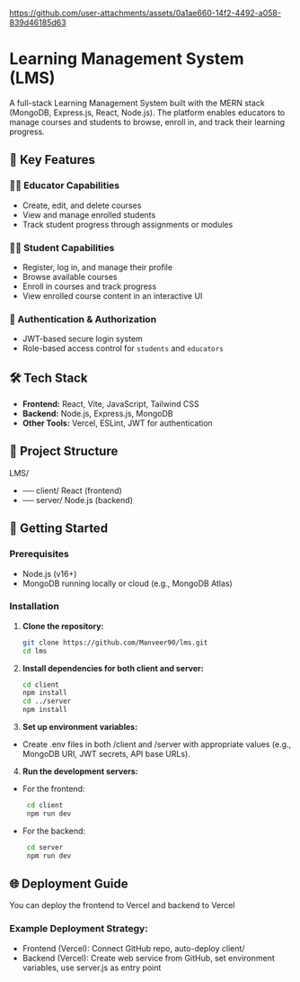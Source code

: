 


https://github.com/user-attachments/assets/0a1ae660-14f2-4492-a058-839d46185d63



# Learning Management System (LMS)

A full-stack Learning Management System built with the MERN stack (MongoDB, Express.js, React, Node.js). The platform enables educators to manage courses and students to browse, enroll in, and track their learning progress.

## 🌟 Key Features

### 👩‍🏫 Educator Capabilities
- Create, edit, and delete courses
- View and manage enrolled students
- Track student progress through assignments or modules

### 👨‍🎓 Student Capabilities
- Register, log in, and manage their profile
- Browse available courses
- Enroll in courses and track progress
- View enrolled course content in an interactive UI

### 🔐 Authentication & Authorization
- JWT-based secure login system
- Role-based access control for `students` and `educators`
  
## 🛠 Tech Stack

- **Frontend:** React, Vite, JavaScript, Tailwind CSS
- **Backend:** Node.js, Express.js, MongoDB
- **Other Tools:** Vercel, ESLint, JWT for authentication

## 📁 Project Structure

LMS/
- ── client/
   React (frontend)
- ── server/
   Node.js (backend)

  
## 🚀 Getting Started

### Prerequisites

- Node.js (v16+)
- MongoDB running locally or cloud (e.g., MongoDB Atlas)

### Installation

1. **Clone the repository:**

   ```bash
   git clone https://github.com/Manveer90/lms.git
   cd lms

2. **Install dependencies for both client and server:**   

    ```bash
    cd client
    npm install
    cd ../server
    npm install

3. **Set up environment variables:**

- Create .env files in both /client and /server with appropriate values (e.g., MongoDB URI, JWT secrets, API base URLs).

4. **Run the development servers:**

- For the frontend:
  
     ```bash
      cd client
      npm run dev
     
- For the backend:

     ```bash
      cd server
      npm run dev

## 🌐 Deployment Guide
You can deploy the frontend to Vercel and backend to Vercel

### Example Deployment Strategy:
- Frontend (Vercel): Connect GitHub repo, auto-deploy client/
- Backend (Vercel): Create web service from GitHub, set environment variables, use server.js as entry point




